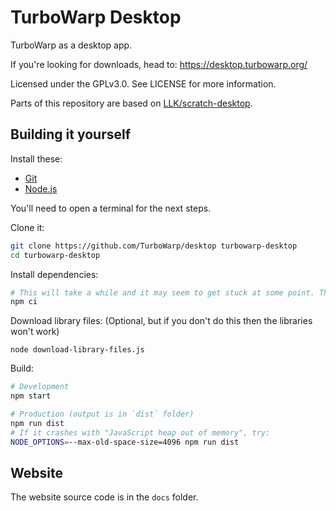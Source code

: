 # TurboWarp Desktop

TurboWarp as a desktop app.

If you're looking for downloads, head to: https://desktop.turbowarp.org/

Licensed under the GPLv3.0. See LICENSE for more information.

Parts of this repository are based on [LLK/scratch-desktop](https://github.com/LLK/scratch-desktop).

## Building it yourself

Install these:

 - [Git](https://git-scm.com/)
 - [Node.js](https://nodejs.org/en/)

You'll need to open a terminal for the next steps.

Clone it:

```bash
git clone https://github.com/TurboWarp/desktop turbowarp-desktop
cd turbowarp-desktop
```

Install dependencies:

```bash
# This will take a while and it may seem to get stuck at some point. This is normal if your internet isn't the fastest.
npm ci
```

Download library files: (Optional, but if you don't do this then the libraries won't work)

```
node download-library-files.js
```

Build:

```bash
# Development
npm start

# Production (output is in `dist` folder)
npm run dist
# If it crashes with "JavaScript heap out of memory", try:
NODE_OPTIONS=--max-old-space-size=4096 npm run dist
```

## Website

The website source code is in the `docs` folder.
